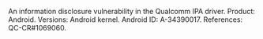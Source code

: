 An information disclosure vulnerability in the Qualcomm IPA driver. Product: Android. Versions: Android kernel. Android ID: A-34390017. References: QC-CR#1069060.
